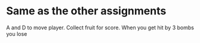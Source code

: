 # Same as the other assignments

A and D to move player. Collect fruit for score. When you get hit by 3 bombs you lose

